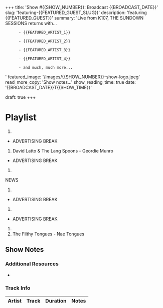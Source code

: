 +++
title: 'Show #{{SHOW_NUMBER}}: Broadcast {{BROADCAST_DATE}}'
slug: 'featuring-{{FEATURED_GUEST_SLUG}}'
description: 'featuring {{FEATURED_GUEST}}'
summary: 'Live from K107, THE SUNDOWN SESSIONS returns with...
          
          - {{FEATURED_ARTIST_1}}

          - {{FEATURED_ARTIST_2}}

          - {{FEATURED_ARTIST_3}}

          - {{FEATURED_ARTIST_4}}

          - and much, much more...
'
featured_image: '/images/{{SHOW_NUMBER}}-show-logo.jpeg'
read_more_copy: 'Show notes...'
show_reading_time: true
date: '{{BROADCAST_DATE}}T{{SHOW_TIME}}'




draft: true
+++

# Playlist

1. 

- ADVERTISING BREAK

1. David Latto & The Lang Spoons - Geordie Munro

- ADVERTISING BREAK

1. 

NEWS

1. 

- ADVERTISING BREAK

1. 

- ADVERTISING BREAK

1. 
2. The Filthy Tongues - Nae Tongues

## Show Notes

### Additional Resources

- 

### Track Info

| Artist                        | Track                      | Duration | Notes                                                                                                                                                                                                                                                         |
|-------------------------------|----------------------------|----------|---------------------------------------------------------------------------------------------------------------------------------------------------------------------------------------------------------------------------------------------------------------|
